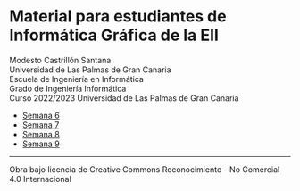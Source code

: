 # Material para estudiantes de Informática Gráfica de la EII

Modesto Castrillón Santana  
Universidad de Las Palmas de Gran Canaria  
Escuela de Ingeniería en Informática  
Grado de Ingeniería Informática  
Curso 2022/2023
Universidad de Las Palmas de Gran Canaria



- [Semana 6](S6/README.md)
- [Semana 7](S7/README.md)
- [Semana 8](S8/README.md)
- [Semana 9](S9/README.md)

***
Obra bajo licencia de Creative Commons Reconocimiento - No Comercial 4.0 Internacional

